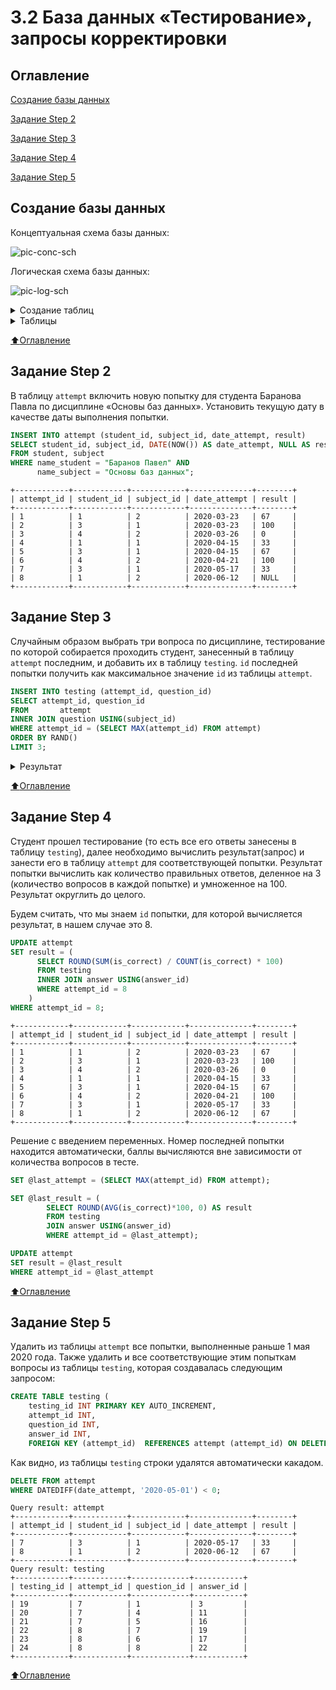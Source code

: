 # 3.2 База данных «Тестирование», запросы корректировки

## Оглавление

[Создание базы данных](#Создание-базы-данных)

[Задание Step 2](#Задание-Step-2)

[Задание Step 3](#Задание-Step-3)

[Задание Step 4](#Задание-Step-4)

[Задание Step 5](#Задание-Step-5)

## Создание базы данных
Концептуальная схема базы данных:

![pic-conc-sch](https://ucarecdn.com/c3a958bc-1805-4da5-b4b9-e77343f65024/)

Логическая схема базы данных:

![pic-log-sch](https://ucarecdn.com/e4669333-8898-434f-b1a5-4fa88b39ae02/)

<details>
<summary>Создание таблиц</summary><tt><blockquote>
DROP TABLE IF EXISTS testing;
DROP TABLE IF EXISTS attempt;
DROP TABLE IF EXISTS student;
DROP TABLE IF EXISTS answer;
DROP TABLE IF EXISTS question;
DROP TABLE IF EXISTS subject;

CREATE TABLE subject
(
    subject_id   INT PRIMARY KEY AUTO_INCREMENT,
    name_subject VARCHAR(30)
);

INSERT INTO subject (name_subject)
VALUES ('Основы SQL'),
       ('Основы баз данных'),
       ('Физика');

CREATE TABLE student
(
    student_id   INT PRIMARY KEY AUTO_INCREMENT,
    name_student VARCHAR(50)
);

INSERT INTO student (name_student)
VALUES ('Баранов Павел'),
       ('Абрамова Катя'),
       ('Семенов Иван'),
       ('Яковлева Галина');

CREATE TABLE attempt
(
    attempt_id   INT PRIMARY KEY AUTO_INCREMENT,
    student_id   INT,
    subject_id   INT,
    date_attempt DATE,
    result       INT,
    FOREIGN KEY (student_id) REFERENCES student (student_id) ON DELETE CASCADE,
    FOREIGN KEY (subject_id) REFERENCES subject (subject_id) ON DELETE CASCADE
);

INSERT INTO attempt (student_id, subject_id, date_attempt, result)
VALUES (1, 2, '2020-03-23', 67),
       (3, 1, '2020-03-23', 100),
       (4, 2, '2020-03-26', 0),
       (1, 1, '2020-04-15', 33),
       (3, 1, '2020-04-15', 67),
       (4, 2, '2020-04-21', 100),
       (3, 1, '2020-05-17', 33);

CREATE TABLE question
(
    question_id   INT PRIMARY KEY AUTO_INCREMENT,
    name_question VARCHAR(100),
    subject_id    INT,
    FOREIGN KEY (subject_id) REFERENCES subject (subject_id) ON DELETE CASCADE
);

INSERT INTO question (name_question, subject_id)
VALUES ('Запрос на выборку начинается с ключевого слова:', 1),
       ('Условие, по которому отбираются записи, задается после ключевого слова:', 1),
       ('Для сортировки используется:', 1),
       ('Какой запрос выбирает все записи из таблицы student:', 1),
       ('Для внутреннего соединения таблиц используется оператор:', 1),
       ('База данных - это:', 2),
       ('Отношение - это:', 2),
       ('Концептуальная модель используется для', 2),
       ('Какой тип данных не допустим в реляционной таблице?', 2);

CREATE TABLE answer
(
    answer_id   INT PRIMARY KEY AUTO_INCREMENT,
    name_answer VARCHAR(100),
    question_id INT,
    is_correct  BOOLEAN,
    FOREIGN KEY (question_id) REFERENCES question (question_id) ON DELETE CASCADE
);

INSERT INTO answer (name_answer, question_id, is_correct)
VALUES ('UPDATE', 1, FALSE),
       ('SELECT', 1, TRUE),
       ('INSERT', 1, FALSE),
       ('GROUP BY', 2, FALSE),
       ('FROM', 2, FALSE),
       ('WHERE', 2, TRUE),
       ('SELECT', 2, FALSE),
       ('SORT', 3, FALSE),
       ('ORDER BY', 3, TRUE),
       ('RANG BY', 3, FALSE),
       ('SELECT * FROM student', 4, TRUE),
       ('SELECT student', 4, FALSE),
       ('INNER JOIN', 5, TRUE),
       ('LEFT JOIN', 5, FALSE),
       ('RIGHT JOIN', 5, FALSE),
       ('CROSS JOIN', 5, FALSE),
       ('совокупность данных, организованных по определенным правилам', 6, TRUE),
       ('совокупность программ для хранения и обработки больших массивов информации', 6, FALSE),
       ('строка', 7, FALSE),
       ('столбец', 7, FALSE),
       ('таблица', 7, TRUE),
       ('обобщенное представление пользователей о данных', 8, TRUE),
       ('описание представления данных в памяти компьютера', 8, FALSE),
       ('база данных', 8, FALSE),
       ('file', 9, TRUE),
       ('INT', 9, FALSE),
       ('VARCHAR', 9, FALSE),
       ('DATE', 9, FALSE);

CREATE TABLE testing
(
    testing_id  INT PRIMARY KEY AUTO_INCREMENT,
    attempt_id  INT,
    question_id INT,
    answer_id   INT,
    FOREIGN KEY (attempt_id) REFERENCES attempt (attempt_id) ON DELETE CASCADE,
    FOREIGN KEY (question_id) REFERENCES question (question_id) ON DELETE CASCADE,
    FOREIGN KEY (answer_id) REFERENCES answer (answer_id) ON DELETE CASCADE
);

INSERT INTO testing (attempt_id, question_id, answer_id)
VALUES (1, 9, 25),
       (1, 7, 19),
       (1, 6, 17),
       (2, 3, 9),
       (2, 1, 2),
       (2, 4, 11),
       (3, 6, 18),
       (3, 8, 24),
       (3, 9, 28),
       (4, 1, 2),
       (4, 5, 16),
       (4, 3, 10),
       (5, 2, 6),
       (5, 1, 2),
       (5, 4, 12),
       (6, 6, 17),
       (6, 8, 22),
       (6, 7, 21),
       (7, 1, 3),
       (7, 4, 11),
       (7, 5, 16);
</blockquote></tt></details>

<details>
<summary>Таблицы</summary><tt><blockquote>
Query result: subject 
+------------+-------------------+
| subject_id | name_subject      |
+------------+-------------------+
| 1          | Основы SQL        |
| 2          | Основы баз данных |
| 3          | Физика            |
+------------+-------------------+
Query result: question 
+-------------+-------------------------------------------------------------------------+------------+
| question_id | name_question                                                           | subject_id |
+-------------+-------------------------------------------------------------------------+------------+
| 1           | Запрос на выборку начинается с ключевого слова:                         | 1          |
| 2           | Условие, по которому отбираются записи, задается после ключевого слова: | 1          |
| 3           | Для сортировки используется:                                            | 1          |
| 4           | Какой запрос выбирает все записи из таблицы student:                    | 1          |
| 5           | Для внутреннего соединения таблиц используется оператор:                | 1          |
| 6           | База данных - это:                                                      | 2          |
| 7           | Отношение - это:                                                        | 2          |
| 8           | Концептуальная модель используется для                                  | 2          |
| 9           | Какой тип данных не допустим в реляционной таблице?                     | 2          |
+-------------+-------------------------------------------------------------------------+------------+
Query result: answer 
+-----------+---------------------------------------------------------------------------+-------------+------------+
| answer_id | name_answer                                                               | question_id | is_correct |
+-----------+---------------------------------------------------------------------------+-------------+------------+
| 1         | UPDATE                                                                    | 1           | 0          |
| 2         | SELECT                                                                    | 1           | 1          |
| 3         | INSERT                                                                    | 1           | 0          |
| 4         | GROUP BY                                                                  | 2           | 0          |
| 5         | FROM                                                                      | 2           | 0          |
| 6         | WHERE                                                                     | 2           | 1          |
| 7         | SELECT                                                                    | 2           | 0          |
| 8         | SORT                                                                      | 3           | 0          |
| 9         | ORDER BY                                                                  | 3           | 1          |
| 10        | RANG BY                                                                   | 3           | 0          |
| 11        | SELECT * FROM student                                                     | 4           | 1          |
| 12        | SELECT student                                                            | 4           | 0          |
| 13        | INNER JOIN                                                                | 5           | 1          |
| 14        | LEFT JOIN                                                                 | 5           | 0          |
| 15        | RIGHT JOIN                                                                | 5           | 0          |
| 16        | CROSS JOIN                                                                | 5           | 0          |
| 17        | совокупность данных, организованныхпо определенным правилам               | 6           | 1          |
| 18        | совокупность программ для хранения иобработки больших массивов информации | 6           | 0          |
| 19        | строка                                                                    | 7           | 0          |
| 20        | столбец                                                                   | 7           | 0          |
| 21        | таблица                                                                   | 7           | 1          |
| 22        | обобщенное представление пользователей о данных                           | 8           | 1          |
| 23        | описание представления данных в памяти компьютера                         | 8           | 0          |
| 24        | база данных                                                               | 8           | 0          |
| 25        | file                                                                      | 9           | 1          |
| 26        | INT                                                                       | 9           | 0          |
| 27        | VARCHAR                                                                   | 9           | 0          |
| 28        | DATE                                                                      | 9           | 0          |
+-----------+---------------------------------------------------------------------------+-------------+------------+
Query result: student 
+------------+-----------------+
| student_id | name_student    |
+------------+-----------------+
| 1          | Баранов Павел   |
| 2          | Абрамова Катя   |
| 3          | Семенов Иван    |
| 4          | Яковлева Галина |
+------------+-----------------+
Query result: attempt 
+------------+------------+------------+--------------+--------+
| attempt_id | student_id | subject_id | date_attempt | result |
+------------+------------+------------+--------------+--------+
| 1          | 1          | 2          | 2020-03-23   | 67     |
| 2          | 3          | 1          | 2020-03-23   | 100    |
| 3          | 4          | 2          | 2020-03-26   | 0      |
| 4          | 1          | 1          | 2020-04-15   | 33     |
| 5          | 3          | 1          | 2020-04-15   | 67     |
| 6          | 4          | 2          | 2020-04-21   | 100    |
| 7          | 3          | 1          | 2020-05-17   | 33     |
+------------+------------+------------+--------------+--------+
Query result: testing
+------------+------------+-------------+-----------+
| testing_id | attempt_id | question_id | answer_id |
+------------+------------+-------------+-----------+
| 1          | 1          | 9           | 25        |
| 2          | 1          | 7           | 19        |
| 3          | 1          | 6           | 17        |
| 4          | 2          | 3           | 9         |
| 5          | 2          | 1           | 2         |
| 6          | 2          | 4           | 11        |
| 7          | 3          | 6           | 18        |
| 8          | 3          | 8           | 24        |
| 9          | 3          | 9           | 28        |
| 10         | 4          | 1           | 2         |
| 11         | 4          | 5           | 16        |
| 12         | 4          | 3           | 10        |
| 13         | 5          | 2           | 6         |
| 14         | 5          | 1           | 2         |
| 15         | 5          | 4           | 12        |
| 16         | 6          | 6           | 17        |
| 17         | 6          | 8           | 22        |
| 18         | 6          | 7           | 21        |
| 19         | 7          | 1           | 3         |
| 20         | 7          | 4           | 11        |
| 21         | 7          | 5           | 16        |
+------------+------------+-------------+-----------+
</blockquote></tt></details>

[:arrow_up:Оглавление](#Оглавление)

## Задание Step 2
В таблицу `attempt` включить новую попытку для студента Баранова Павла по дисциплине «Основы баз данных». Установить текущую дату в качестве даты выполнения попытки.
```SQL
INSERT INTO attempt (student_id, subject_id, date_attempt, result)
SELECT student_id, subject_id, DATE(NOW()) AS date_attempt, NULL AS result
FROM student, subject
WHERE name_student = "Баранов Павел" AND
      name_subject = "Основы баз данных";
```
```
+------------+------------+------------+--------------+--------+
| attempt_id | student_id | subject_id | date_attempt | result |
+------------+------------+------------+--------------+--------+
| 1          | 1          | 2          | 2020-03-23   | 67     |
| 2          | 3          | 1          | 2020-03-23   | 100    |
| 3          | 4          | 2          | 2020-03-26   | 0      |
| 4          | 1          | 1          | 2020-04-15   | 33     |
| 5          | 3          | 1          | 2020-04-15   | 67     |
| 6          | 4          | 2          | 2020-04-21   | 100    |
| 7          | 3          | 1          | 2020-05-17   | 33     |
| 8          | 1          | 2          | 2020-06-12   | NULL   |
+------------+------------+------------+--------------+--------+
```
## Задание Step 3
Случайным образом выбрать три вопроса по дисциплине, тестирование по которой собирается проходить студент, занесенный в таблицу `attempt` последним, и добавить их в таблицу `testing`. `id` последней попытки получить как максимальное значение `id` из таблицы `attempt`.
```SQL
INSERT INTO testing (attempt_id, question_id)
SELECT attempt_id, question_id 
FROM       attempt
INNER JOIN question USING(subject_id)
WHERE attempt_id = (SELECT MAX(attempt_id) FROM attempt)
ORDER BY RAND()
LIMIT 3;
```
<details>
<summary>Результат</summary><tt><blockquote>
+------------+------------+-------------+-----------+
| testing_id | attempt_id | question_id | answer_id |
+------------+------------+-------------+-----------+
| 1          | 1          | 9           | 25        |
| 2          | 1          | 7           | 19        |
| 3          | 1          | 6           | 17        |
| 4          | 2          | 3           | 9         |
| 5          | 2          | 1           | 2         |
| 6          | 2          | 4           | 11        |
| 7          | 3          | 6           | 18        |
| 8          | 3          | 8           | 24        |
| 9          | 3          | 9           | 28        |
| 10         | 4          | 1           | 2         |
| 11         | 4          | 5           | 16        |
| 12         | 4          | 3           | 10        |
| 13         | 5          | 2           | 6         |
| 14         | 5          | 1           | 2         |
| 15         | 5          | 4           | 12        |
| 16         | 6          | 6           | 17        |
| 17         | 6          | 8           | 22        |
| 18         | 6          | 7           | 21        |
| 19         | 7          | 1           | 3         |
| 20         | 7          | 4           | 11        |
| 21         | 7          | 5           | 16        |
| 22         | 8          | 9           | NULL      |
| 23         | 8          | 6           | NULL      |
| 24         | 8          | 7           | NULL      |
+------------+------------+-------------+-----------+
</blockquote></tt></details>

[:arrow_up:Оглавление](#Оглавление)

## Задание Step 4
Студент прошел тестирование (то есть все его ответы занесены в таблицу `testing`), далее необходимо вычислить результат(запрос) и занести его в таблицу `attempt` для соответствующей попытки.  Результат попытки вычислить как количество правильных ответов, деленное на 3 (количество вопросов в каждой попытке) и умноженное на 100. Результат округлить до целого.

Будем считать, что мы знаем `id` попытки,  для которой вычисляется результат, в нашем случае это 8.
```SQL
UPDATE attempt
SET result = (
      SELECT ROUND(SUM(is_correct) / COUNT(is_correct) * 100)
      FROM testing
      INNER JOIN answer USING(answer_id)
      WHERE attempt_id = 8
    )
WHERE attempt_id = 8;
```
```
+------------+------------+------------+--------------+--------+
| attempt_id | student_id | subject_id | date_attempt | result |
+------------+------------+------------+--------------+--------+
| 1          | 1          | 2          | 2020-03-23   | 67     |
| 2          | 3          | 1          | 2020-03-23   | 100    |
| 3          | 4          | 2          | 2020-03-26   | 0      |
| 4          | 1          | 1          | 2020-04-15   | 33     |
| 5          | 3          | 1          | 2020-04-15   | 67     |
| 6          | 4          | 2          | 2020-04-21   | 100    |
| 7          | 3          | 1          | 2020-05-17   | 33     |
| 8          | 1          | 2          | 2020-06-12   | 67     |
+------------+------------+------------+--------------+--------+
```
Решение с введением переменных. Номер последней попытки находится автоматически, баллы вычисляются вне зависимости от количества вопросов в тесте.
```SQL
SET @last_attempt = (SELECT MAX(attempt_id) FROM attempt);

SET @last_result = (
        SELECT ROUND(AVG(is_correct)*100, 0) AS result
        FROM testing
        JOIN answer USING(answer_id)
        WHERE attempt_id = @last_attempt);

UPDATE attempt
SET result = @last_result
WHERE attempt_id = @last_attempt
```

[:arrow_up:Оглавление](#Оглавление)

## Задание Step 5
Удалить из таблицы `attempt` все попытки, выполненные раньше 1 мая 2020 года. Также удалить и все соответствующие этим попыткам вопросы из таблицы `testing`, которая создавалась следующим запросом:
```SQL
CREATE TABLE testing (
    testing_id INT PRIMARY KEY AUTO_INCREMENT, 
    attempt_id INT, 
    question_id INT, 
    answer_id INT,
    FOREIGN KEY (attempt_id)  REFERENCES attempt (attempt_id) ON DELETE CASCADE);
```
Как видно, из таблицы `testing` строки удалятся автоматически какадом.
```SQL
DELETE FROM attempt
WHERE DATEDIFF(date_attempt, '2020-05-01') < 0;
```
```
Query result: attempt
+------------+------------+------------+--------------+--------+
| attempt_id | student_id | subject_id | date_attempt | result |
+------------+------------+------------+--------------+--------+
| 7          | 3          | 1          | 2020-05-17   | 33     |
| 8          | 1          | 2          | 2020-06-12   | 67     |
+------------+------------+------------+--------------+--------+
Query result: testing
+------------+------------+-------------+-----------+
| testing_id | attempt_id | question_id | answer_id |
+------------+------------+-------------+-----------+
| 19         | 7          | 1           | 3         |
| 20         | 7          | 4           | 11        |
| 21         | 7          | 5           | 16        |
| 22         | 8          | 7           | 19        |
| 23         | 8          | 6           | 17        |
| 24         | 8          | 8           | 22        |
+------------+------------+-------------+-----------+
```

[:arrow_up:Оглавление](#Оглавление)
